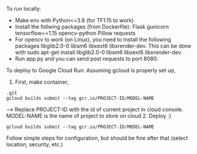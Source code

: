 To run locally:
- Make env with Python<=3.8 (for TF1.15 to work)
- Install the follwing packages (from Dockerfile): Flask gunicorn tensorflow==1.15 opencv-python Pillow requests
- For opencv to work (on Linux), you need to install the following packages libglib2.0-0 libsm6 libxext6 libxrender-dev. This can be done with sudo apt-get install libglib2.0-0 libsm6 libxext6 libxrender-dev
- Run app.py and you can send post requests to port 8080.

To deploy to Google Cloud Run:
Assuming gcloud is properly set up,
1. First, make container,
```model/saved_models/vgg19_no_fc.npy
.git
gcloud builds submit --tag gcr.io/PROJECT-ID/MODEL-NAME
```
--> Replace PROJECT-ID with the id of current project in cloud console. MODEL-NAME is the name of project to store on cloud
2. Deploy :)
```
gcloud builds submit --tag gcr.io/PROJECT-ID/MODEL-NAME
```
Follow simple steps for configuration, but should be fine after that (select location, security, etc.)
